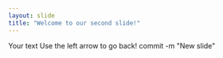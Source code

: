 ```yaml
---
layout: slide
title: "Welcome to our second slide!"
---
```

Your text
Use the left arrow to go back!
commit -m "New slide"
